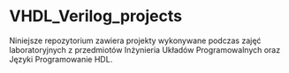 # VHDL_Verilog_projects

Niniejsze repozytorium zawiera projekty wykonywane podczas zajęć laboratoryjnych z przedmiotów Inżynieria Układów Programowalnych oraz Języki Programowanie HDL.
